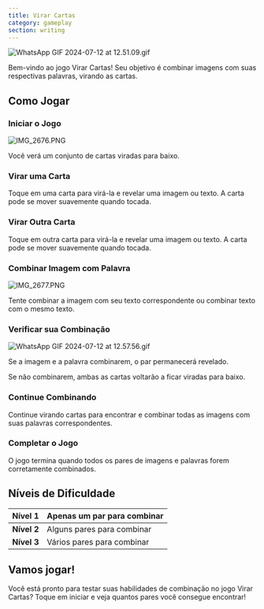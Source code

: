 ```yaml
---
title: Virar Cartas
category: gameplay
section: writing
---
```

![WhatsApp GIF 2024-07-12 at 12.51.09.gif](https://help.studycat.com/hc/article_attachments/34968069193497)

Bem-vindo ao jogo Virar Cartas! Seu objetivo é combinar imagens com suas respectivas palavras, virando as cartas.

## Como Jogar

### Iniciar o Jogo

![IMG_2676.PNG](https://help.studycat.com/hc/article_attachments/34822508065177)

Você verá um conjunto de cartas viradas para baixo.

### Virar uma Carta

Toque em uma carta para virá-la e revelar uma imagem ou texto. A carta pode se mover suavemente quando tocada.

### Virar Outra Carta

Toque em outra carta para virá-la e revelar uma imagem ou texto. A carta pode se mover suavemente quando tocada.

### Combinar Imagem com Palavra

![IMG_2677.PNG](https://help.studycat.com/hc/article_attachments/34822508072729)

Tente combinar a imagem com seu texto correspondente ou combinar texto com o mesmo texto.

### Verificar sua Combinação

![WhatsApp GIF 2024-07-12 at 12.57.56.gif](https://help.studycat.com/hc/article_attachments/34968069197081)

Se a imagem e a palavra combinarem, o par permanecerá revelado.

Se não combinarem, ambas as cartas voltarão a ficar viradas para baixo.

### Continue Combinando

Continue virando cartas para encontrar e combinar todas as imagens com suas palavras correspondentes.

### Completar o Jogo

O jogo termina quando todos os pares de imagens e palavras forem corretamente combinados.

## Níveis de Dificuldade

| **Nível 1** | Apenas um par para combinar |
| --- | --- |
| **Nível 2** | Alguns pares para combinar |
| **Nível 3** | Vários pares para combinar |

## Vamos jogar!

Você está pronto para testar suas habilidades de combinação no jogo Virar Cartas? Toque em iniciar e veja quantos pares você consegue encontrar!